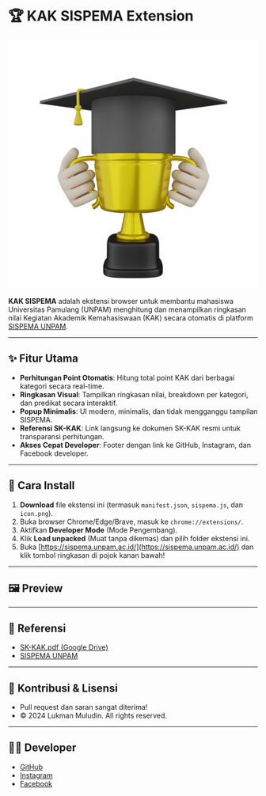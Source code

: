 # 🏆 KAK SISPEMA Extension

![KAK SISPEMA Icon](image.png)

**KAK SISPEMA** adalah ekstensi browser untuk membantu mahasiswa Universitas Pamulang (UNPAM) menghitung dan menampilkan ringkasan nilai Kegiatan Akademik Kemahasiswaan (KAK) secara otomatis di platform [SISPEMA UNPAM](https://sispema.unpam.ac.id/).

---

## ✨ Fitur Utama

- **Perhitungan Point Otomatis**: Hitung total point KAK dari berbagai kategori secara real-time.
- **Ringkasan Visual**: Tampilkan ringkasan nilai, breakdown per kategori, dan predikat secara interaktif.
- **Popup Minimalis**: UI modern, minimalis, dan tidak mengganggu tampilan SISPEMA.
- **Referensi SK-KAK**: Link langsung ke dokumen SK-KAK resmi untuk transparansi perhitungan.
- **Akses Cepat Developer**: Footer dengan link ke GitHub, Instagram, dan Facebook developer.

---

## 🚀 Cara Install

1. **Download** file ekstensi ini (termasuk `manifest.json`, `sispema.js`, dan `icon.png`).
2. Buka browser Chrome/Edge/Brave, masuk ke `chrome://extensions/`.
3. Aktifkan **Developer Mode** (Mode Pengembang).
4. Klik **Load unpacked** (Muat tanpa dikemas) dan pilih folder ekstensi ini.
5. Buka [https://sispema.unpam.ac.id/](https://sispema.unpam.ac.id/) dan klik tombol ringkasan di pojok kanan bawah!

---

## 🖼️ Preview

---

## 📄 Referensi

- [SK-KAK.pdf (Google Drive)](https://drive.google.com/file/d/13Sc1r6c8CSlmhs7fMpjDfzeWDpXyanzs/view?usp=sharing)
- [SISPEMA UNPAM](https://sispema.unpam.ac.id/)

---

## 🙌 Kontribusi & Lisensi

- Pull request dan saran sangat diterima!
- © 2024 Lukman Muludin. All rights reserved.

---

## 👨‍💻 Developer

- [GitHub](https://github.com/Lukman754)
- [Instagram](https://instagram.com/_.chopin)
- [Facebook](https://www.facebook.com/lukman.mauludin.754)
